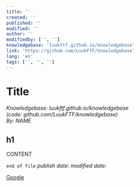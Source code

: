 ```yaml
---
title: ''
created: ''
published: ''
modified: ''
author: ''
modifiedby: ['', '']
knowledgebase: 'luukftf.github.io/knowledgebase'
link: 'https://github.com/LuukFTF/knowledgebase'
lang: 'en'
tags: ['', '', '']
---
```



# Title

*Knowledgebase: luukftf.github.io/knowledgebase*  
*(code: github.com/LuukFTF/knowledgebase)*  
*By: NAME*
<!-- Editted by: NAME, NAME, NAME -->

## h1

CONTENT

`end of file`
*publish date:*
*modified date:*

<!-- LINKS -->
[Google](https://www.google.com)